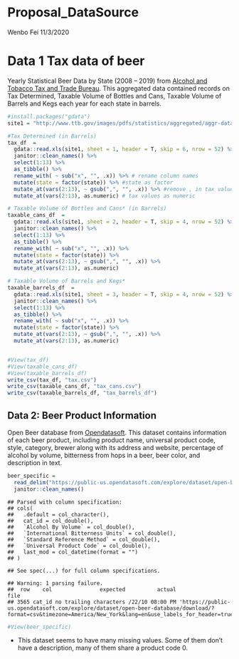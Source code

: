 Proposal\_DataSource
================
Wenbo Fei
11/3/2020

# Data 1 Tax data of beer

Yearly Statistical Beer Data by State (2008 – 2019) from [Alcohol and
Tobacco Tax and Trade Bureau](https://www.ttb.gov/beer/statistics). This
aggregated data contained records on Tax Determined, Taxable Volume of
Bottles and Cans, Taxable Volume of Barrels and Kegs each year for each
state in barrels.

``` r
#install.packages("gdata")
site1 = "http://www.ttb.gov/images/pdfs/statistics/aggregated/aggr-data-beer_2008-2019.xlsx"

#Tax Determined (in Barrels)
tax_df  =  
  gdata::read.xls(site1, sheet = 1, header = T, skip = 6, nrow = 52) %>% 
  janitor::clean_names() %>%
  select(1:13) %>%
  as_tibble() %>%
  rename_with( ~ sub("x", "", .x)) %>% # rename column names
  mutate(state = factor(state)) %>% #state as factor
  mutate_at(vars(2:13), ~ gsub(",", "", .x)) %>% #remove , in tax values
  mutate_at(vars(2:13), as.numeric) # tax values as numeric

# Taxable Volume of Bottles and Cans* (in Barrels)
taxable_cans_df  = 
  gdata::read.xls(site1, sheet = 2, header = T, skip = 4, nrow = 52) %>% 
  janitor::clean_names() %>%
  select(1:13) %>%
  as_tibble() %>%
  rename_with( ~ sub("x", "", .x)) %>%
  mutate(state = factor(state)) %>%
  mutate_at(vars(2:13), ~ gsub(",", "", .x)) %>%
  mutate_at(vars(2:13), as.numeric)

# Taxable Volume of Barrels and Kegs*
taxable_barrels_df  = 
  gdata::read.xls(site1, sheet = 3, header = T, skip = 4, nrow = 52) %>% 
  janitor::clean_names() %>%
  select(1:13) %>%
  as_tibble() %>%
  rename_with( ~ sub("x", "", .x)) %>%
  mutate(state = factor(state)) %>%
  mutate_at(vars(2:13), ~ gsub(",", "", .x)) %>%
  mutate_at(vars(2:13), as.numeric)


#View(tax_df)
#View(taxable_cans_df)
#View(taxable_barrels_df)
write_csv(tax_df, "tax.csv")
write_csv(taxable_cans_df, "tax_cans.csv")
write_csv(taxable_barrels_df, "tax_barrels_df")
```

## Data 2: Beer Product Information

Open Beer database from
[Opendatasoft](https://data.opendatasoft.com/explore/dataset/open-beer-database%40public-us/information/?rows=4588&timezone=&refine.country=United+States&location=2,16.98232,9.498&basemap=jawg.sunny&dataChart=eyJxdWVyaWVzIjpbeyJjb25maWciOnsiZGF0YXNldCI6Im9wZW4tYmVlci1kYXRhYmFzZUBwdWJsaWMtdXMiLCJvcHRpb25zIjp7fX0sImNoYXJ0cyI6W3siYWxpZ25Nb250aCI6dHJ1ZSwidHlwZSI6ImxpbmUiLCJmdW5jIjoiQVZHIiwieUF4aXMiOiJhYnYiLCJzY2llbnRpZmljRGlzcGxheSI6dHJ1ZSwiY29sb3IiOiIjMTQyRTdCIn1dLCJ4QXhpcyI6Imxhc3RfbW9kIiwibWF4cG9pbnRzIjoiIiwidGltZXNjYWxlIjoieWVhciIsInNvcnQiOiIifV0sImRpc3BsYXlMZWdlbmQiOnRydWUsImFsaWduTW9udGgiOnRydWV9).
This dataset contains information of each beer product, including
product name, universal product code, style, category, brewer along with
its address and website, percentage of alcohol by volume, bitterness
from hops in a beer, beer color, and description in text.

``` r
beer_specific = 
  read_delim("https://public-us.opendatasoft.com/explore/dataset/open-beer-database/download/?format=csv&timezone=America/New_York&lang=en&use_labels_for_header=true&csv_separator=%3B", delim = ";") %>%
  janitor::clean_names()
```

    ## Parsed with column specification:
    ## cols(
    ##   .default = col_character(),
    ##   cat_id = col_double(),
    ##   `Alcohol By Volume` = col_double(),
    ##   `International Bitterness Units` = col_double(),
    ##   `Standard Reference Method` = col_double(),
    ##   `Universal Product Code` = col_double(),
    ##   last_mod = col_datetime(format = "")
    ## )

    ## See spec(...) for full column specifications.

    ## Warning: 1 parsing failure.
    ##  row    col               expected          actual                                                                                                                                                                        file
    ## 3565 cat_id no trailing characters /22/10 08:00 PM 'https://public-us.opendatasoft.com/explore/dataset/open-beer-database/download/?format=csv&timezone=America/New_York&lang=en&use_labels_for_header=true&csv_separator=%3B'

``` r
#View(beer_specific)
```

  - This dataset seems to have many missing values. Some of them don’t
    have a description, many of them share a product code 0.
